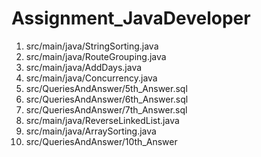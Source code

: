 # Assignment_JavaDeveloper
1. src/main/java/StringSorting.java
2. src/main/java/RouteGrouping.java
3. src/main/java/AddDays.java
4. src/main/java/Concurrency.java
5. src/QueriesAndAnswer/5th_Answer.sql
6. src/QueriesAndAnswer/6th_Answer.sql
7. src/QueriesAndAnswer/7th_Answer.sql
8. src/main/java/ReverseLinkedList.java
9. src/main/java/ArraySorting.java
10. src/QueriesAndAnswer/10th_Answer
